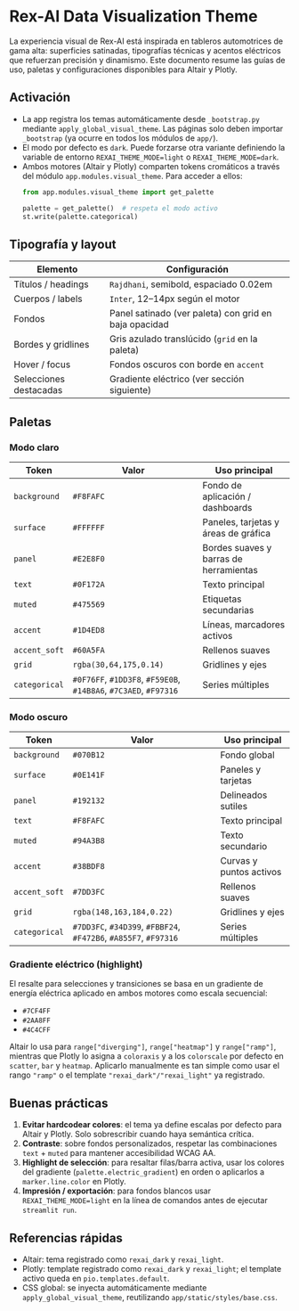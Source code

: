 # Rex-AI Data Visualization Theme

La experiencia visual de Rex-AI está inspirada en tableros automotrices de gama
alta: superficies satinadas, tipografías técnicas y acentos eléctricos que
refuerzan precisión y dinamismo. Este documento resume las guías de uso,
paletas y configuraciones disponibles para Altair y Plotly.

## Activación

* La app registra los temas automáticamente desde `_bootstrap.py` mediante
  `apply_global_visual_theme`. Las páginas solo deben importar `_bootstrap`
  (ya ocurre en todos los módulos de `app/`).
* El modo por defecto es `dark`. Puede forzarse otra variante definiendo la
  variable de entorno `REXAI_THEME_MODE=light` o `REXAI_THEME_MODE=dark`.
* Ambos motores (Altair y Plotly) comparten tokens cromáticos a través del
  módulo `app.modules.visual_theme`. Para acceder a ellos:  
  ```python
  from app.modules.visual_theme import get_palette

  palette = get_palette()  # respeta el modo activo
  st.write(palette.categorical)
  ```

## Tipografía y layout

| Elemento               | Configuración                                            |
|------------------------|----------------------------------------------------------|
| Títulos / headings     | `Rajdhani`, semibold, espaciado 0.02em                    |
| Cuerpos / labels       | `Inter`, 12–14px según el motor                           |
| Fondos                 | Panel satinado (ver paleta) con grid en baja opacidad     |
| Bordes y gridlines     | Gris azulado translúcido (`grid` en la paleta)            |
| Hover / focus          | Fondos oscuros con borde en `accent`                      |
| Selecciones destacadas | Gradiente eléctrico (ver sección siguiente)               |

## Paletas

### Modo claro

| Token              | Valor                                            | Uso principal                                  |
|--------------------|--------------------------------------------------|------------------------------------------------|
| `background`       | `#F8FAFC`                                        | Fondo de aplicación / dashboards               |
| `surface`          | `#FFFFFF`                                        | Paneles, tarjetas y áreas de gráfica           |
| `panel`            | `#E2E8F0`                                        | Bordes suaves y barras de herramientas         |
| `text`             | `#0F172A`                                        | Texto principal                                |
| `muted`            | `#475569`                                        | Etiquetas secundarias                          |
| `accent`           | `#1D4ED8`                                        | Líneas, marcadores activos                     |
| `accent_soft`      | `#60A5FA`                                        | Rellenos suaves                                |
| `grid`             | `rgba(30,64,175,0.14)`                            | Gridlines y ejes                               |
| `categorical`      | `#0F76FF`, `#1DD3F8`, `#F59E0B`, `#14B8A6`, `#7C3AED`, `#F97316` | Series múltiples | 

### Modo oscuro

| Token              | Valor                                            | Uso principal                                  |
|--------------------|--------------------------------------------------|------------------------------------------------|
| `background`       | `#070B12`                                        | Fondo global                                   |
| `surface`          | `#0E141F`                                        | Paneles y tarjetas                             |
| `panel`            | `#192132`                                        | Delineados sutiles                             |
| `text`             | `#F8FAFC`                                        | Texto principal                                |
| `muted`            | `#94A3B8`                                        | Texto secundario                               |
| `accent`           | `#38BDF8`                                        | Curvas y puntos activos                        |
| `accent_soft`      | `#7DD3FC`                                        | Rellenos suaves                                |
| `grid`             | `rgba(148,163,184,0.22)`                          | Gridlines y ejes                               |
| `categorical`      | `#7DD3FC`, `#34D399`, `#FBBF24`, `#F472B6`, `#A855F7`, `#F97316` | Series múltiples | 

### Gradiente eléctrico (highlight)

El resalte para selecciones y transiciones se basa en un gradiente de energía
eléctrica aplicado en ambos motores como escala secuencial:

* `#7CF4FF`
* `#2AA8FF`
* `#4C4CFF`

Altair lo usa para `range["diverging"]`, `range["heatmap"]` y `range["ramp"]`,
mientras que Plotly lo asigna a `coloraxis` y a los `colorscale` por defecto en
`scatter`, `bar` y `heatmap`. Aplicarlo manualmente es tan simple como usar el
rango `"ramp"` o el template `"rexai_dark"/"rexai_light"` ya registrado.

## Buenas prácticas

1. **Evitar hardcodear colores**: el tema ya define escalas por defecto para
   Altair y Plotly. Solo sobrescribir cuando haya semántica crítica.
2. **Contraste**: sobre fondos personalizados, respetar las combinaciones
   `text` + `muted` para mantener accesibilidad WCAG AA.
3. **Highlight de selección**: para resaltar filas/barra activa, usar los
   colores del gradiente (`palette.electric_gradient`) en orden o aplicarlos a
   `marker.line.color` en Plotly.
4. **Impresión / exportación**: para fondos blancos usar `REXAI_THEME_MODE=light`
   en la línea de comandos antes de ejecutar `streamlit run`.

## Referencias rápidas

* Altair: tema registrado como `rexai_dark` y `rexai_light`.
* Plotly: template registrado como `rexai_dark` y `rexai_light`; el template
  activo queda en `pio.templates.default`.
* CSS global: se inyecta automáticamente mediante `apply_global_visual_theme`,
  reutilizando `app/static/styles/base.css`.
